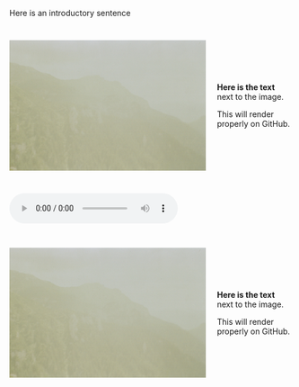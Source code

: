 <!-- Render the images and descriptions side by side -->

Here is an introductory sentence

<div style="display: flex; align-items: center; margin-bottom: 40px; margin-top: 40px;">
  <img src="spectrograms\sample.jpg" alt="Example" style="width: 350px; margin-right: 20px;">
  <div>
    <p><strong>Here is the text</strong> next to the image.</p>
    <p>This will render properly on GitHub.</p>
  </div>
</div>

<audio controls style="width: 300px;">
  <source src="audio/sample.wav.mp3" type="audio/mpeg">
  Your browser does not support the audio element.
</audio>

<div style="display: flex; align-items: center; margin-bottom: 40px; margin-top: 40px;">
  <img src="spectrograms\sample.jpg" alt="Example" style="width: 350px; margin-right: 20px;">
  <div>
    <p><strong>Here is the text</strong> next to the image.</p>
    <p>This will render properly on GitHub.</p>
  </div>
</div>
